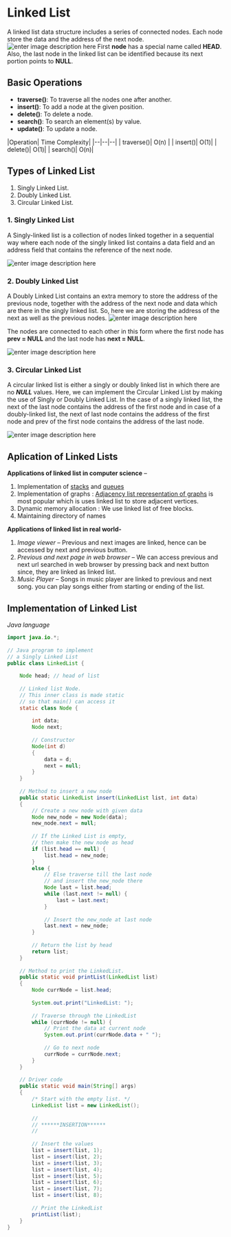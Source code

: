 # Linked List
A linked list data structure includes a series of connected nodes. Each node store the data and the address of the next node.
![enter image description here](https://cdn.programiz.com/sites/tutorial2program/files/linked-list-concept.png)
First **node** has a special name called **HEAD**. Also, the last node in the linked list can be identified because its next portion points to **NULL**.

## Basic Operations
-   **traverse()**: To traverse all the nodes one after another.
-   **insert()**: To add a node at the given position.
-   **delete()**: To delete a node.
-   **search()**: To search an element(s) by value.
-   **update()**: To update a node.

|Operation| Time Complexity|
|--|--|--|
| traverse()| O(n) |
| insert()| O(1)|
| delete()| O(1)|
| search()| O(n)|


## Types of Linked List
1.  Singly Linked List.
2.  Doubly Linked List.
3.  Circular Linked List.

### **1. Singly Linked List**

A Singly-linked list is a collection of nodes linked together in a sequential way where each node of the singly linked list contains a data field and an address field that contains the reference of the next node.

![enter image description here](https://s3.ap-south-1.amazonaws.com/afteracademy-server-uploads/types-of-linked-list-and-operation-on-linked-list-node-e40659e7622d3c64.png)

### **2. Doubly Linked List**

A Doubly Linked List contains an extra memory to store the address of the previous node, together with the address of the next node and data which are there in the singly linked list. So, here we are storing the address of the next as well as the previous nodes.
![enter image description here](https://s3.ap-south-1.amazonaws.com/afteracademy-server-uploads/types-of-linked-list-and-operation-on-linked-list-dll-node-353bd14e2cddd08e.png)

The nodes are connected to each other in this form where the first node has **prev = NULL** and the last node has **next = NULL**.

![enter image description here](https://s3.ap-south-1.amazonaws.com/afteracademy-server-uploads/types-of-linked-list-and-operation-on-linked-list-dll-0aef50d611177434.png)

### **3. Circular Linked List**

A circular linked list is either a singly or doubly linked list in which there are no  **_NULL_**  values. Here, we can implement the Circular Linked List by making the use of Singly or Doubly Linked List. In the case of a singly linked list, the next of the last node contains the address of the first node and in case of a doubly-linked list, the next of last node contains the address of the first node and prev of the first node contains the address of the last node.

![enter image description here](https://s3.ap-south-1.amazonaws.com/afteracademy-server-uploads/types-of-linked-list-and-operation-on-linked-list-circular-ll-172222dd1417c829.png)


## Aplication of Linked Lists
**Applications of linked list in computer science**  –

1.  Implementation of  [stacks](https://www.geeksforgeeks.org/stack-data-structure/)  and  [queues](https://www.geeksforgeeks.org/queue-data-structure/)
2.  Implementation of graphs :  [Adjacency list representation of graphs](https://www.geeksforgeeks.org/graph-and-its-representations/)  is most popular which is uses linked list to store adjacent vertices.
3.  Dynamic memory allocation : We use linked list of free blocks.
4.  Maintaining directory of names

**Applications of linked list in real world-**

1.  _Image viewer_  – Previous and next images are linked, hence can be accessed by next and previous button.
2.  _Previous and next page in web browser_  – We can access previous and next url searched in web browser by pressing back and next button since, they are linked as linked list.
3.  _Music Player_  – Songs in music player are linked to previous and next song. you can play songs either from starting or ending of the list.

## Implementation of Linked List
*Java language*
```java
import java.io.*;
   
// Java program to implement
// a Singly Linked List
public class LinkedList {
   
    Node head; // head of list
   
    // Linked list Node.
    // This inner class is made static
    // so that main() can access it
    static class Node {
   
        int data;
        Node next;
   
        // Constructor
        Node(int d)
        {
            data = d;
            next = null;
        }
    }
   
    // Method to insert a new node
    public static LinkedList insert(LinkedList list, int data)
    {
        // Create a new node with given data
        Node new_node = new Node(data);
        new_node.next = null;
   
        // If the Linked List is empty,
        // then make the new node as head
        if (list.head == null) {
            list.head = new_node;
        }
        else {
            // Else traverse till the last node
            // and insert the new_node there
            Node last = list.head;
            while (last.next != null) {
                last = last.next;
            }
   
            // Insert the new_node at last node
            last.next = new_node;
        }
   
        // Return the list by head
        return list;
    }
   
    // Method to print the LinkedList.
    public static void printList(LinkedList list)
    {
        Node currNode = list.head;
    
        System.out.print("LinkedList: ");
    
        // Traverse through the LinkedList
        while (currNode != null) {
            // Print the data at current node
            System.out.print(currNode.data + " ");
    
            // Go to next node
            currNode = currNode.next;
        }
    }
    
    // Driver code
    public static void main(String[] args)
    {
        /* Start with the empty list. */
        LinkedList list = new LinkedList();
   
        //
        // ******INSERTION******
        //
   
        // Insert the values
        list = insert(list, 1);
        list = insert(list, 2);
        list = insert(list, 3);
        list = insert(list, 4);
        list = insert(list, 5);
        list = insert(list, 6);
        list = insert(list, 7);
        list = insert(list, 8);
   
        // Print the LinkedList
        printList(list);
    }
}
```



